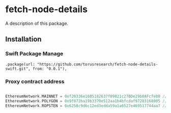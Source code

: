 # fetch-node-details

A description of this package.

## Installation

### Swift Package Manage

```
.package(url: "https://github.com/torusresearch/fetch-node-details-swift.git", from: "0.0.1"),
```

### Proxy contract address

```swift

EthereumNetwork.MAINNET = 0xf20336e16B5182637f09821c27BDe29b0AFcfe80 // torus mainnet 
EthereumNetwork.POLYGON = 0x9f072ba19b3370e512aa1b4bfcdaf97283168005 // torus polygon
EthereumNetwork.ROPSTEN = 0x6258c9d6c12ed3edda59a1a6527e469517744aa7 // torus ropsten 


```
